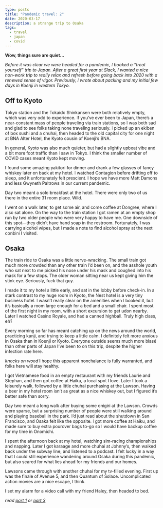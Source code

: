 ```yaml
---
type: posts
title: "Pandemic travel: 2"
date: 2020-03-17
description: a strange trip to Osaka
tags:
  - travel
  - japan
  - covid
---
```


**Wow, things sure are quiet...**

*Before it was clear we were headed for a pandemic, I booked a “treat yourself” trip to Japan. After a great first year at Slack, I wanted a nice non-work trip to really relax and refresh before going back into 2020 with a renewed sense of vigor. Previously, I wrote about packing and my initial few days in Koenji in western Tokyo.*

## Off to Kyoto

Tokyo station and the Tokaido Shinkansen were both relatively empty, which was very odd to experience. If you’ve ever been to Japan, there’s a near-constant mass of people traveling via train stations, so I was both sad and glad to see folks taking none traveling seriously. I picked up an ekiben of box sushi and a chuhai, then headed to the old capital city for one night at BNA Alter Hotel, the Kyoto cousin of Koenji’s BNA.

In general, Kyoto was also much quieter, but had a slightly upbeat vibe and a bit more foot traffic than I saw in Tokyo. I think the smaller number of COVID cases meant Kyoto kept moving.

I found some amazing yakitori for dinner and drank a few glasses of fancy whiskey later on back at my hotel. I watched Contagion before drifting off to sleep, and it unfortunately felt prescient. I hope we have more Matt Damons and less Gwyneth Paltrows in our current pandemic.

Day two meant a solo breakfast at the hotel. There were only two of us there in the entire 31 room place. Wild.

I went on a walk later, to get some air, and come coffee at Dongree, where I also sat alone. On the way to the train station I got ramen at an empty shop run by two older people who were very happy to have me. One downside of this spot—they didn’t have hand soap in the restroom. Fortunately, I was carrying alcohol wipes, but I made a note to find alcohol spray at the next conbini I visited.

## Osaka

The train ride to Osaka was a little nerve-wracking. The small train got much more crowded than any other train I’d been on, and the asshole youth who sat next to me picked his nose under his mask and coughed into his mask for a few stops. The older woman sitting near us kept giving him the stink eye. Seriously, fuck that guy.

I made it to my hotel a little early, and sat in the lobby before check-in. In a stark contrast to my huge room in Kyoto, the Nest hotel is a very tiny business hotel. I wasn’t really clear on the amenities when I booked it, but it’s basically a room large enough for a bed and a small chair. I spent most of the first night in my room, with a short excursion to get udon nearby. Later I watched Casino Royale, and had a canned highball. Truly high class, eh?

Every morning so far has meant catching up on the news around the world, practicing kanji, and trying to keep a little calm. I definitely felt more anxious in Osaka than in Koenji or Kyoto. Everyone outside seems much more blasé than other parts of Japan I’ve been to on this trip, despite the higher infection rate here. 

*knocks on wood* I hope this apparent nonchalance is fully warranted, and folks here will stay healthy.

I got Vietnamese food in an empty restaurant with my friends Laurie and Stephan, and then got coffee at Haiku, a local spot I love. Later I took a leisurely walk, followed by a little chuhai purchasing at the Lawson. Having a beer in my hotel room isn’t as great as a nice whiskey out, but I figured it’s better safe than sorry. 

Day two meant a long walk after buying some onigiri at the Lawson. Crowds were sparse, but a surprising number of people were still walking around and playing baseball in the park. I’d just read about the shutdown in San Francisco, and Osaka felt like the opposite. I got more coffee at Haiku, and made sure to buy extra pourover bags to-go so I would have backup coffee for my time in Onomichi.

I spent the afternoon back at my hotel, watching sim-racing championships and napping. Later I got karaage and more chuhai at Johnny’s, then walked back under the subway line, and listened to a podcast. I felt lucky in a way that I could still experience wandering around Osaka during this pandemic, but also scared for what lies ahead for my friends and our homes.

Lawsons came through with another chuhai for my tv-filled evening. First up was the finale of Avenue 5, and then Quantum of Solace. Uncomplicated action movies are a nice escape, I think.

I set my alarm for a video call with my friend Haley, then headed to bed. 

*read [part 1](https://www.brookshelley.com/posts/2020-03-17-traveling-during-a-pandemic/) or [part 3](https://www.brookshelley.com/posts/2020-03-19-traveling-during-a-pandemic-part-three/)* 


